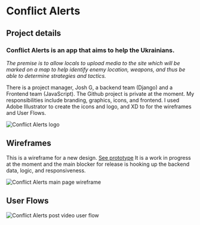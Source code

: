 # Conflict Alerts

## Project details

### Conflict Alerts is an app that aims to help the Ukrainians.

*The premise is to allow locals to upload media to the site which will be marked on a map to help identify enemy location, weapons, and thus be able to determine strategies and tactics.*

There is a project manager, Josh G, a backend team (Django) and a Frontend team (JavaScript). 
The Github project is private at the moment. My responsibilities include branding, graphics, icons, and frontend.
I used Adobe Illustrator to create the icons and logo, and XD to for the wireframes and User Flows.


![Conflict Alerts logo](/images/work/conflict-alerts/post.jpg)


## Wireframes
This is a wireframe for a new design. [See prototype](https://conflict-alerts.netlify.app)
It is a work in progress at the moment and the main blocker for release is hooking up the backend data, logic, and responsiveness. 


![Conflict Alerts main page wireframe](/images/work/conflict-alerts/conflict-alerts-wireframe.png)

## User Flows
![Conflict Alerts post video user flow](/images/work/conflict-alerts/userflow.png)



